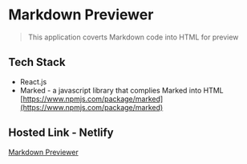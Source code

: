 # Markdown Previewer
> This application coverts Markdown code into HTML for preview
## Tech Stack
* React.js
* Marked - a javascript library that complies Marked into HTML [https://www.npmjs.com/package/marked](https://www.npmjs.com/package/marked)
## Hosted Link - Netlify
[Markdown Previewer]()
